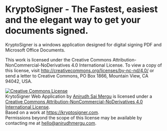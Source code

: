 # KryptoSigner - The Fastest, easiest and the elegant way to get your documents signed.

KryptoSigner is a windows application designed for digital signing PDF and Microsoft Office Documents.

This work is licensed under the Creative Commons Attribution-NonCommercial-NoDerivatives 4.0 International License. To view a copy of this license, visit http://creativecommons.org/licenses/by-nc-nd/4.0/ or send a letter to Creative Commons, PO Box 1866, Mountain View, CA 94042, USA.

<a rel="license" href="http://creativecommons.org/licenses/by-nc-nd/4.0/"><img alt="Creative Commons License" style="border-width:0" src="https://i.creativecommons.org/l/by-nc-nd/4.0/88x31.png" /></a><br /><span xmlns:dct="http://purl.org/dc/terms/" href="http://purl.org/dc/dcmitype/InteractiveResource" property="dct:title" rel="dct:type">KrytoSigner Web Application</span> by <a xmlns:cc="http://creativecommons.org/ns#" href="https://anirudhmergu.com" property="cc:attributionName" rel="cc:attributionURL">Anirudh Sai Mergu</a> is licensed under a <a rel="license" href="http://creativecommons.org/licenses/by-nc-nd/4.0/">Creative Commons Attribution-NonCommercial-NoDerivatives 4.0 International License</a>.<br />Based on a work at <a xmlns:dct="http://purl.org/dc/terms/" href="https://kryptosigner.com" rel="dct:source">https://kryptosigner.com</a>.<br />Permissions beyond the scope of this license may be available by contacting me at <a xmlns:cc="http://creativecommons.org/ns#" href="mailto:hello@anirudhmergu.com" rel="cc:morePermissions">hello@anirudhmergu.com</a>.

